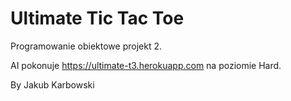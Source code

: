 # Ultimate Tic Tac Toe
Programowanie obiektowe projekt 2.

AI pokonuje https://ultimate-t3.herokuapp.com na poziomie Hard.

By Jakub Karbowski
